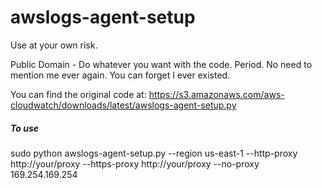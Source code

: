 # awslogs-agent-setup
Use at your own risk. 

Public Domain - Do whatever you want with the code. Period. No need to mention me ever again. You can forget I ever existed.

You can find the original code at: https://s3.amazonaws.com/aws-cloudwatch/downloads/latest/awslogs-agent-setup.py

##### To use
sudo python awslogs-agent-setup.py --region us-east-1 --http-proxy http://your/proxy --https-proxy http://your/proxy --no-proxy 169.254.169.254



